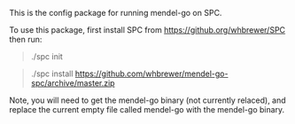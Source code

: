 This is the config package for running mendel-go on SPC.

To use this package, first install SPC from https://github.org/whbrewer/SPC
then run:

> ./spc init

> ./spc install https://github.com/whbrewer/mendel-go-spc/archive/master.zip

Note, you will need to get the mendel-go binary (not currently relaced), and
replace the current empty file called mendel-go with the mendel-go binary.
